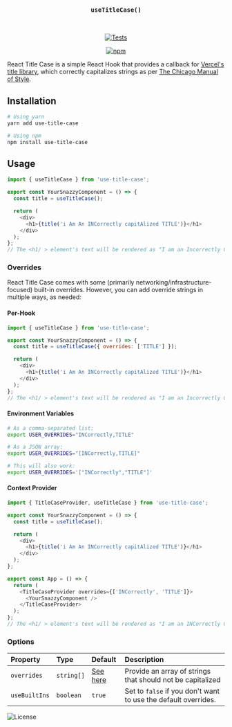 <div align="center">
    <br/>
    <h3><code>useTitleCase()</code></h3>
    <br/>

[![Tests](https://img.shields.io/github/workflow/status/checktheroads/use-title-case/Tests?label=Tests&style=for-the-badge)](https://github.com/checktheroads/use-title-case/actions?query=workflow%3A%Tests%22)

[![npm](https://img.shields.io/npm/v/use-title-case?style=for-the-badge)](https://npmjs.com/package/use-title-case)

</div>

React Title Case is a simple React Hook that provides a callback for [Vercel's title library](https://github.com/vercel/title), which correctly capitalizes strings as per [The Chicago Manual of Style](http://www.chicagomanualofstyle.org/home.html).

## Installation

```bash
# Using yarn
yarn add use-title-case

# Using npm
npm install use-title-case
```

## Usage

```js
import { useTitleCase } from 'use-title-case';

export const YourSnazzyComponent = () => {
  const title = useTitleCase();

  return (
    <div>
      <h1>{title('i Am An INCorrectly capitAlized TITLE')}</h1>
    </div>
  );
};
// The <h1/ > element's text will be rendered as "I am an Incorrectly Capitalized Title"
```

### Overrides

React Title Case comes with some (primarily networking/infrastructure-focused) built-in overrides. However, you can add override strings in multiple ways, as needed:

#### Per-Hook

```js
import { useTitleCase } from 'use-title-case';

export const YourSnazzyComponent = () => {
  const title = useTitleCase({ overrides: ['TITLE'] });

  return (
    <div>
      <h1>{title('i Am An INCorrectly capitAlized TITLE')}</h1>
    </div>
  );
};
// The <h1/ > element's text will be rendered as "I am an Incorrectly Capitalized TITLE"
```

#### Environment Variables

```bash
# As a comma-separated list:
export USER_OVERRIDES="INCorrectly,TITLE"

# As a JSON array:
export USER_OVERRIDES="[INCorrectly,TITLE]"

# This will also work:
export USER_OVERRIDES='["INCorrectly","TITLE"]'
```

#### Context Provider

```js
import { TitleCaseProvider, useTitleCase } from 'use-title-case';

export const YourSnazzyComponent = () => {
  const title = useTitleCase();

  return (
    <div>
      <h1>{title('i Am An INCorrectly capitAlized TITLE')}</h1>
    </div>
  );
};

export const App = () => {
  return (
    <TitleCaseProvider overrides={['INCorrectly', 'TITLE']}>
      <YourSnazzyComponent />
    </TitleCaseProvider>
  );
};
// The <h1/ > element's text will be rendered as "I am an INCorrectly Capitalized TITLE"
```

### Options

| Property      | Type       | Default                                                                                       | Description                                                    |
| :------------ | :--------- | :-------------------------------------------------------------------------------------------- | :------------------------------------------------------------- |
| `overrides`   | `string[]` | [See here](https://github.com/checktheroads/use-title-case/blob/main/src/builtInOverrides.ts) | Provide an array of strings that should not be capitalized     |
| `useBuiltIns` | `boolean`  | `true`                                                                                        | Set to `false` if you don't want to use the default overrides. |

![License](https://img.shields.io/github/license/checktheroads/use-title-case?color=%23000&style=for-the-badge)

